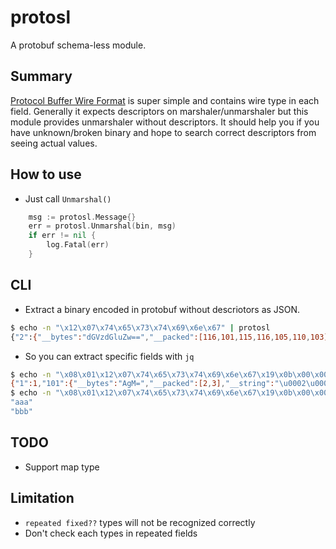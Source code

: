 # protosl

A protobuf schema-less module.

## Summary

[Protocol Buffer Wire Format](https://developers.google.com/protocol-buffers/docs/encoding) is super simple and contains wire type in each field. Generally it expects descriptors on marshaler/unmarshaler but this module provides unmarshaler without descriptors. It should help you if you have unknown/broken binary and hope to search correct descriptors from seeing actual values.

## How to use

- Just call `Unmarshal()`

```go
	msg := protosl.Message{}
	err = protosl.Unmarshal(bin, msg)
	if err != nil {
		log.Fatal(err)
	}
```

## CLI

- Extract a binary encoded in protobuf without descriotors as JSON.

```sh
$ echo -n "\x12\x07\x74\x65\x73\x74\x69\x6e\x67" | protosl
{"2":{"__bytes":"dGVzdGluZw==","__packed":[116,101,115,116,105,110,103],"__string":"testing"}}
```

- So you can extract specific fields with `jq`

```sh
$ echo -n "\x08\x01\x12\x07\x74\x65\x73\x74\x69\x6e\x67\x19\x0b\x00\x00\x00\x00\x00\x00\x00\x25\x6f\x00\x00\x00\x28\x01\x32\x02\x08\x01\xaa\x06\x02\x02\x03\xb2\x06\x03\x61\x61\x61\xb2\x06\x03\x62\x62\x62\xca\x06\x02\x00\x01\xd2\x06\x02\x08\x02\xd2\x06\x02\x08\x03" | protosl
{"1":1,"101":{"__bytes":"AgM=","__packed":[2,3],"__string":"\u0002\u0003"},"102":[{"__bytes":"YWFh","__packed":[97,97,97],"__string":"aaa"},{"__bytes":"YmJi","__packed":[98,98,98],"__string":"bbb"}],"105":{"__bytes":"AAE=","__packed":[0,1],"__string":"\u0000\u0001"},"106":[{"__bytes":"CAI=","__message":{"1":2},"__packed":[8,2],"__string":"\u0008\u0002"},{"__bytes":"CAM=","__message":{"1":3},"__packed":[8,3],"__string":"\u0008\u0003"}],"2":{"__bytes":"dGVzdGluZw==","__packed":[116,101,115,116,105,110,103],"__string":"testing"},"3":11,"4":111,"5":1,"6":{"__bytes":"CAE=","__message":{"1":1},"__packed":[8,1],"__string":"\u0008\u0001"}}
$ echo -n "\x08\x01\x12\x07\x74\x65\x73\x74\x69\x6e\x67\x19\x0b\x00\x00\x00\x00\x00\x00\x00\x25\x6f\x00\x00\x00\x28\x01\x32\x02\x08\x01\xaa\x06\x02\x02\x03\xb2\x06\x03\x61\x61\x61\xb2\x06\x03\x62\x62\x62\xca\x06\x02\x00\x01\xd2\x06\x02\x08\x02\xd2\x06\x02\x08\x03" | protosl | jq '."102"[].__string'
"aaa"
"bbb"
```

## TODO

- Support map type

## Limitation

- `repeated fixed??` types will not be recognized correctly
- Don't check each types in repeated fields
